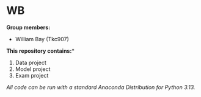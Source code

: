 # WB

**Group members:**
- William Bay (Tkc907)

**This repository contains:***

1. Data project
1. Model project
1. Exam project

*All code can be run with a standard Anaconda Distribution for Python 3.13.*
